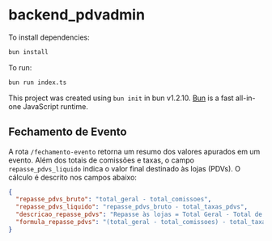 # backend_pdvadmin

To install dependencies:

```bash
bun install
```

To run:

```bash
bun run index.ts
```

This project was created using `bun init` in bun v1.2.10. [Bun](https://bun.sh) is a fast all-in-one JavaScript runtime.

## Fechamento de Evento

A rota `/fechamento-evento` retorna um resumo dos valores apurados em um evento.
Além dos totais de comissões e taxas, o campo `repasse_pdvs_liquido` indica o
valor final destinado às lojas (PDVs). O cálculo é descrito nos campos abaixo:

```json
{
  "repasse_pdvs_bruto": "total_geral - total_comissoes",
  "repasse_pdvs_liquido": "repasse_pdvs_bruto - total_taxas_pdvs",
  "descricao_repasse_pdvs": "Repasse às lojas = Total Geral - Total de Comissões - Taxas do PDV",
  "formula_repasse_pdvs": "(total_geral - total_comissoes) - total_taxas_pdvs"
}
```
